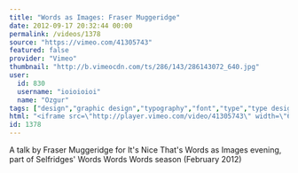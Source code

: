 ```yaml
---
title: "Words as Images: Fraser Muggeridge"
date: 2012-09-17 20:32:44 00:00
permalink: /videos/1378
source: "https://vimeo.com/41305743"
featured: false
provider: "Vimeo"
thumbnail: "http://b.vimeocdn.com/ts/286/143/286143072_640.jpg"
user:
  id: 830
  username: "ioioioioi"
  name: "Ozgur"
tags: ["design","graphic design","typography","font","type","type design"]
html: "<iframe src=\"http://player.vimeo.com/video/41305743\" width=\"640\" height=\"360\" frameborder=\"0\" webkitAllowFullScreen mozallowfullscreen allowFullScreen></iframe>"
id: 1378
---
```


A talk by Fraser Muggeridge for It's Nice That's Words as Images evening, part of Selfridges' Words Words Words season (February 2012)